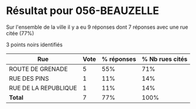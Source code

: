 # Résultat pour 056-BEAUZELLE

Sur l'ensemble de la ville il y a eu 9 réponses dont 7 réponses avec une rue citée (77%)

3 points noirs identifiés

| Rue | Vote | % réponses | % Nb rues cités|
|-----|------|------------|----------------|
| ROUTE DE GRENADE | 5 | 55% | 71%|
| RUE DES PINS | 1 | 11% | 14%|
| RUE DE LA REPUBLIQUE | 1 | 11% | 14%|
| **Total** | 7 | 77% | 100%|
